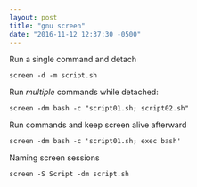 ```yaml
---
layout: post
title: "gnu screen"
date: "2016-11-12 12:37:30 -0500"
---
```


Run a single command and detach

    screen -d -m script.sh

Run *multiple* commands while detached:

    screen -dm bash -c "script01.sh; script02.sh"

Run commands and keep screen alive afterward

    screen -dm bash -c 'script01.sh; exec bash'

Naming screen sessions

    screen -S Script -dm script.sh
